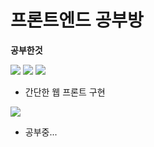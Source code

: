 # 프론트엔드 공부방

**공부한것**
<div>
<img src="https://img.shields.io/badge/HTML5-E34F26?style=flat-square&logo=html5&logoColor=white"/>
<img src="https://img.shields.io/badge/Bootstrapap-7952B3?style=flat-square&logo=bootstrap&logoColor=white"/>
<img src="https://img.shields.io/badge/CSS3-1572B6?style=flat-square&logo=css3&logoColor=white"/>
</div>

- 간단한 웹 프론트 구현

<img src="https://img.shields.io/badge/React-61DAFB?style=flat-square&logo=React&logoColor=black"/>

- 공부중...

